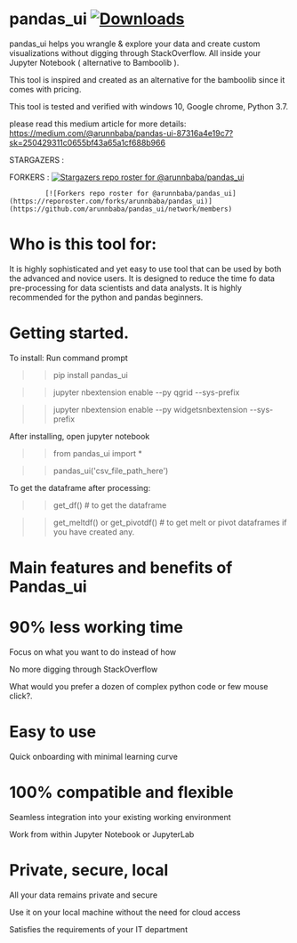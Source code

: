 # pandas_ui  [![Downloads](https://pepy.tech/badge/pandas-ui)](https://pepy.tech/project/pandas-ui)
pandas_ui helps you wrangle &amp; explore your data and create custom visualizations without digging through StackOverflow. All inside your Jupyter Notebook ( alternative to Bamboolib ).



This tool is inspired and created as an alternative for the bamboolib since it comes with pricing.

This tool is tested and verified with windows 10, Google chrome, Python 3.7.

please read this medium article for more details: https://medium.com/@arunnbaba/pandas-ui-87316a4e19c7?sk=250429311c0655bf43a65a1cf688b966

STARGAZERS :

FORKERS    : [![Stargazers repo roster for @arunnbaba/pandas_ui](https://reporoster.com/stars/arunnbaba/pandas_ui)](https://github.com/arunnbaba/pandas_ui/stargazers)

             [![Forkers repo roster for @arunnbaba/pandas_ui](https://reporoster.com/forks/arunnbaba/pandas_ui)](https://github.com/arunnbaba/pandas_ui/network/members)

# Who is this tool for:
It is highly sophisticated and yet easy to use tool that can be used by both the advanced and novice users. It is designed to reduce the time fo data pre-processing for data scientists and data analysts.
It is highly recommended for the python and pandas beginners.

# Getting started.

To install: 
Run command prompt

>>pip install pandas_ui

>>jupyter nbextension enable --py qgrid --sys-prefix

>>jupyter nbextension enable --py widgetsnbextension --sys-prefix

After installing, open jupyter notebook

>>from pandas_ui import *

>> pandas_ui('csv_file_path_here')

To get the dataframe after processing:

>>get_df() # to get the dataframe

>>get_meltdf() or  get_pivotdf() # to get melt or pivot dataframes if you have created any.


# Main features and benefits of Pandas_ui

# 90% less working time
Focus on what you want to do instead of how

No more digging through StackOverflow

What would you prefer a dozen of complex python code or few mouse click?.

# Easy to use
Quick onboarding with minimal learning curve

# 100% compatible and flexible
Seamless integration into your existing working environment

Work from within Jupyter Notebook or JupyterLab

# Private, secure, local
All your data remains private and secure

Use it on your local machine without the need for cloud access

Satisfies the requirements of your IT department
